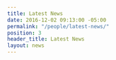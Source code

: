```yaml
---
title: Latest News
date: 2016-12-02 09:13:00 -05:00
permalink: "/people/latest-news/"
position: 3
header_title: Latest News
layout: news
---
```


